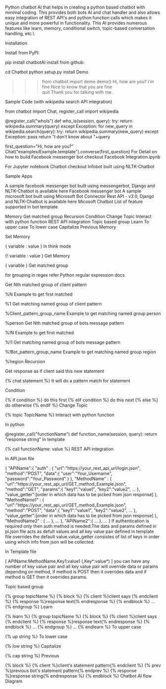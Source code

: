 Python chatbot AI that helps in creating a python based chatbot with minimal coding. This provides both bots AI and chat handler and also allows easy integration of REST API's and python function calls which makes it unique and more powerful in functionality. This AI provides numerous features like learn, memory, conditional switch, topic-based conversation handling, etc.\



Installation

Install from PyPI:

pip install chatbotAI
install from github:


cd Chatbot
python setup.py install
Demo

>>> from chatbot import demo
>>> demo()
Hi, how are you?
> i'm fine
Nice to know that you are fine  
> quit
Thank you for talking with me.
>>> 
Sample Code (with wikipedia search API integration)

from chatbot import Chat, register_call
import wikipedia


@register_call("whoIs")
def who_is(session, query):
    try:
        return wikipedia.summary(query)
    except Exception:
        for new_query in wikipedia.search(query):
            try:
                return wikipedia.summary(new_query)
            except Exception:
                pass
    return "I don't know about "+query

first_question="Hi, how are you?"
Chat("examples/Example.template").converse(first_question)
For Detail on how to build Facebook messenger bot checkout Facebook Integration.ipynb

For Jupyter notebook Chatbot checkout Infobot built using NLTK-Chatbot

Sample Apps

A sample facebook messenger bot built using messengerbot, Django and NLTK-Chatbot is available here Facebook messenger bot
A sample microsoft bot built using Microsoft Bot Connector Rest API - v3.0, Django and NLTK-Chatbot is available here Micosoft Chatbot
List of feature supported in bot template

Memory
Get matched group
Recursion
Condition
Change Topic
Interact with python function
REST API integration
Topic based group
Learn
To upper case
To lower case
Capitalize
Previous
Memory

Set Memory

{ variable : value }
In think mode

{! variable : value }
Get Memory

{ variable }
Get matched group

for grouping in regex refer Python regular expression docs

Get Nth matched group of client pattern

%N
Example to get first matched

%1
Get matching named group of client pattern

%Client_pattern_group_name
Example to get matching named group person

%person
Get Nth matched group of bots message pattern

%!N
Example to get first matched

%!1
Get matching named group of bots message pattern

%!Bot_pattern_group_name
Example to get matching named group region

%!region
Recursion

Get response as if client said this new statement

{% chat statement %}
It will do a pattern match for statement

Condition

{% if condition %} do this first {% elif condition %} do this next {% else %} do otherwise {% endif %}
Change Topic

{% topic TopicName %}
Interact with python function

In python

@register_call("functionName")
def function_name(session, query):
    return "response string"
In template

{% call functionName: value %}
REST API integration

In API.json file

{
   "APIName":{
       "auth" : {
           "url":"https://your_rest_api_url/login.json",
           "method":"POST",
           "data":{
               "user":"Your_Username",
               "password":"Your_Password"
           }
       },
       "MethodName" : {
           "url":"https://your_rest_api_url/GET_method_Example.json",
           "method":"GET",
           "params":{
               "key1":"value1",
               "key2":"value2",
               ...
           },
           "value_getter":[order in which data has to be picked from json response]
       },
       "MethodName1" : {
           "url":"https://your_rest_api_url/GET_method_Example.json",
           "method":"POST",
           "data":{
               "key1":"value1",
               "key2":"value2",
               ...
           },
           "value_getter":[order in which data has to be picked from json response]
       },
       "MethodName2" : {
           ...
       },
       ...
   },
   "APIName2":{
       ...
   },
   ...
}
If authentication is required only then auth method is needed.The data and params defined in pi.json file acts as defult values and all key value pair defined in template file overrides the default value.value_getter consistes of list of keys in order using which info from json will be collected.

In Template file

[ APIName:MethodName,Key1:value1 (,Key*:value*) ]
you can have any number of key value pair and all key value pair will override data or params depending on method, if method is POST then it overrides data and if method is GET then it overrides params.

Topic based group

{% group topicName %}
  {% block %}
      {% client %}client says {% endclient %}
      {% response %}response text{% endresponse %}
  {% endblock %}
  ...
{% endgroup %}
Learn

{% learn %}
  {% group topicName %}
    {% block %}
        {% client %}client says {% endclient %}
        {% response %}response text{% endresponse %}
    {% endblock %}
    ...
  {% endgroup %}
  ...
{% endlearn %}
To upper case

{% up string %}
To lower case

{% low string %}
Capitalize

{% cap string %}
Previous

{% block %}
    {% client %}client's statement pattern{% endclient %}
    {% prev %}previous bot's statement pattern{% endprev %}
    {% response %}response string{% endresponse %}
{% endblock %}
Chatbot AI flow Diagram
